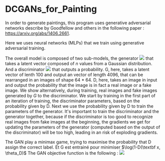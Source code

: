 # DCGANs_for_Painting

In order to generate paintings, this program uses generative adversarial networks describe by Goodfellow and others in the following paper : https://arxiv.org/abs/1406.2661.

Here we uses neural networks (MLPs) that we train using generative adversarial training.

The overall model is composed of two sub-models, the generator <img src="https://render.githubusercontent.com/render/math?math=G(\textbf z, \theta_G)"> that takes a latent vector composed of $n$ values from a Gaussian distribution.
And a discriminator <img src="https://render.githubusercontent.com/render/math?math=D(\textbf x, \theta_D)"> that outputs a probability.
G, here, takes a latent vector of lenth 100 and output an vector of length 4096, that can be rearranged in an images of shape 64 * 64.
D, here, takes an image in input and output the probability that the image is in fact a real image or a fake image.
We show alternatively, during training, real images and fake images generated by $G$ to the discriminator. We start by training in the first part of an iteration of training, the discriminator parameters, based on the probability given by D. Next we use the probability given by D to train the parameters of the generator.
It's important to train the discriminator and the generator together, because if the discriminator is too good to recognize real images from fake images at the beginning, the gradients we get for updating the parameters of the generator (computed based on the output of the discriminator) will be too high, leading in an risk of exploding gradients.

The GAN play a minimax game, trying to maximise the probability that D assign the correct label. Et G est entrainé pour minimiser $\log(1-D(\textbf x, \theta_D)$
The GAN objective function is the following : <img src="https://render.githubusercontent.com/render/math?math=\min_G \max_D V(D, G) = E_{x\sim pdata(x)}[logD(x)]+E_{z\sim pz(z)}[log(1\minus D(G(z)))]">
